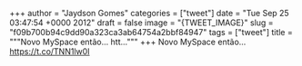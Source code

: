 
+++
author = "Jaydson Gomes"
categories = ["tweet"]
date = "Tue Sep 25 03:47:54 +0000 2012"
draft = false
image = "{TWEET_IMAGE}"
slug = "f09b700b94c9dd90a323ca3ab64754a2bbf84947"
tags = ["tweet"]
title = """Novo MySpace então... htt..."""
+++
Novo MySpace então... https://t.co/TNN1lw0I
